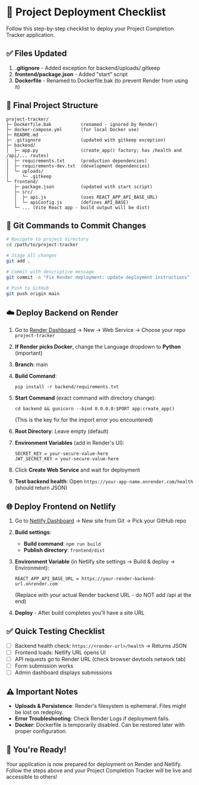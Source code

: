 # 🚀 Project Deployment Checklist

Follow this step-by-step checklist to deploy your Project Completion Tracker application.

## ✅ Files Updated

1. **.gitignore** - Added exception for backend/uploads/.gitkeep
2. **frontend/package.json** - Added "start" script
3. **Dockerfile** - Renamed to Dockerfile.bak (to prevent Render from using it)

## 📁 Final Project Structure

```
project-tracker/
├─ Dockerfile.bak           (renamed - ignored by Render)
├─ docker-compose.yml       (for local Docker use)
├─ README.md
├─ .gitignore               (updated with gitkeep exception)
├─ backend/
│  ├─ app.py                (create_app() factory; has /health and /api/... routes)
│  ├─ requirements.txt      (production dependencies)
│  ├─ requirements-dev.txt  (development dependencies)
│  └─ uploads/
│     └─ .gitkeep
└─ frontend/
   ├─ package.json          (updated with start script)
   ├─ src/
   │  ├─ api.js             (uses REACT_APP_API_BASE_URL)
   │  └─ apiConfig.js       (defines API_BASE)
   └─ ... (Vite React app - build output will be dist)
```

## 🔄 Git Commands to Commit Changes

```bash
# Navigate to project directory
cd /path/to/project-tracker

# Stage all changes
git add .

# Commit with descriptive message
git commit -m "Fix Render deployment: update deployment instructions"

# Push to GitHub
git push origin main
```

## ☁️ Deploy Backend on Render

1. Go to [Render Dashboard](https://dashboard.render.com) → New → Web Service → Choose your repo `project-tracker`

2. **If Render picks Docker**, change the Language dropdown to **Python** (important)

3. **Branch**: main

4. **Build Command**:
   ```
   pip install -r backend/requirements.txt
   ```

5. **Start Command** (exact command with directory change):
   ```
   cd backend && gunicorn --bind 0.0.0.0:$PORT app:create_app()
   ```
   (This is the key fix for the import error you encountered)

6. **Root Directory**: Leave empty (default)

7. **Environment Variables** (add in Render's UI):
   ```
   SECRET_KEY = your-secure-value-here
   JWT_SECRET_KEY = your-secure-value-here
   ```

8. Click **Create Web Service** and wait for deployment

9. **Test backend health**:
   Open `https://your-app-name.onrender.com/health` (should return JSON)

## 🌐 Deploy Frontend on Netlify

1. Go to [Netlify Dashboard](https://app.netlify.com) → New site from Git → Pick your GitHub repo

2. **Build settings**:
   - **Build command**: `npm run build`
   - **Publish directory**: `frontend/dist`

3. **Environment Variable** (in Netlify site settings → Build & deploy → Environment):
   ```
   REACT_APP_API_BASE_URL = https://your-render-backend-url.onrender.com
   ```
   (Replace with your actual Render backend URL - do NOT add /api at the end)

4. **Deploy** - After build completes you'll have a site URL

## ✅ Quick Testing Checklist

- [ ] Backend health check: `https://<render-url>/health` → Returns JSON
- [ ] Frontend loads: Netlify URL opens UI
- [ ] API requests go to Render URL (check browser devtools network tab)
- [ ] Form submission works
- [ ] Admin dashboard displays submissions

## ⚠️ Important Notes

- **Uploads & Persistence**: Render's filesystem is ephemeral. Files might be lost on redeploy.
- **Error Troubleshooting**: Check Render Logs if deployment fails.
- **Docker**: Dockerfile is temporarily disabled. Can be restored later with proper configuration.

## 🎉 You're Ready!

Your application is now prepared for deployment on Render and Netlify. Follow the steps above and your Project Completion Tracker will be live and accessible to others!